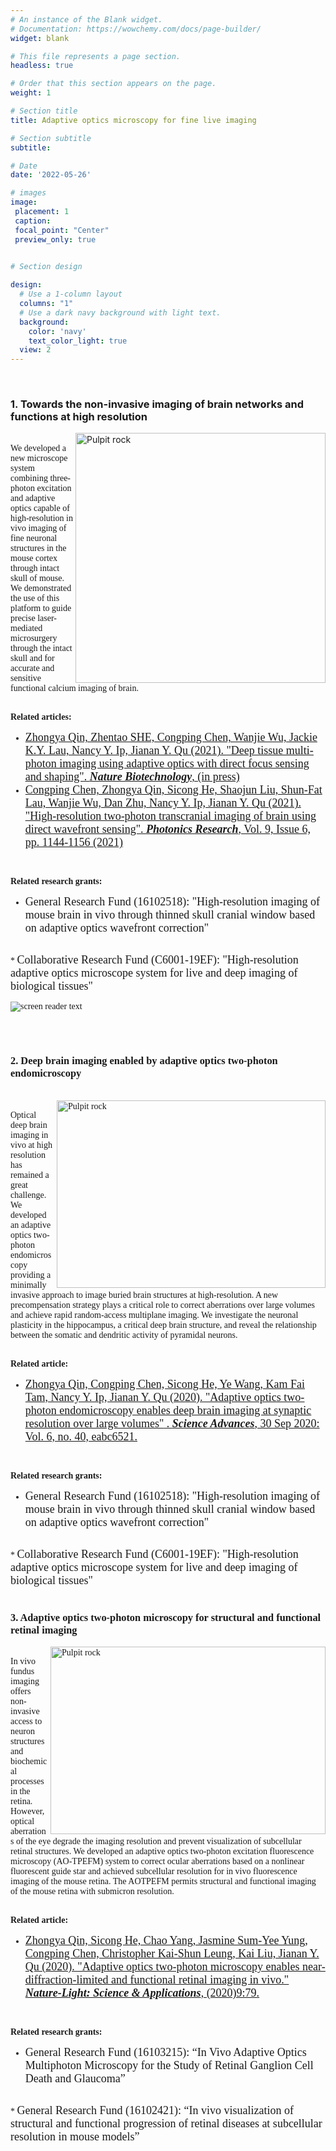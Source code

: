 ```yaml
---
# An instance of the Blank widget.
# Documentation: https://wowchemy.com/docs/page-builder/
widget: blank

# This file represents a page section.
headless: true

# Order that this section appears on the page.
weight: 1

# Section title
title: Adaptive optics microscopy for fine live imaging

# Section subtitle
subtitle:

# Date
date: '2022-05-26'

# images
image:
 placement: 1
 caption: 
 focal_point: "Center"
 preview_only: true
  

# Section design

design:
  # Use a 1-column layout
  columns: "1"
  # Use a dark navy background with light text.
  background:
    color: 'navy'
    text_color_light: true
  view: 2
---
```


<!--more-->

<br />


### **1. Towards the non-invasive imaging of brain networks and functions at high resolution**

<img align="right" src="/imagess/Adaptiveopticsmicroscopyforfineliveimaging/photo_2022-06-01_15-49-51.jpg" alt="Pulpit rock" width="400" height="400"/>

<br />
<font face=Times New Roman>
We developed a new microscope system combining three-photon excitation and adaptive optics capable of 
high-resolution in vivo imaging of fine neuronal structures in the mouse cortex through intact skull of
mouse. We demonstrated the use of this platform to guide precise laser-mediated microsurgery through the 
intact skull and for accurate and sensitive functional calcium imaging of brain.<br />


<br />


**Related articles:** 
<br />
 * <font size=4><a href="https://doi.org/10.1101/2021.08.04.455159">Zhongya Qin, Zhentao SHE, Congping Chen, Wanjie Wu, Jackie K.Y. Lau, Nancy Y. Ip, Jianan Y. Qu (2021).
 <u>"Deep tissue multi-photon imaging using adaptive optics with direct focus sensing and shaping"</u>. <i><b>Nature Biotechnology</i></b>, (in press) </a><br/></font>
 * <font size=4><a href="https://doi.org/10.1364/PRJ.420220"> Congping Chen, Zhongya Qin, Sicong He, Shaojun Liu, Shun-Fat Lau, Wanjie Wu, Dan Zhu, Nancy Y. Ip, Jianan Y. Qu (2021).
 <u>"High-resolution two-photon transcranial imaging of brain using direct wavefront sensing"</u>. <i><b>Photonics Research</i></b>, Vol. 9, Issue 6, pp. 1144-1156 (2021)</a></font>
<br />

**Related research grants:** 
<br />
* <font size=4>General Research Fund (16102518): "High-resolution imaging of mouse brain in vivo through thinned skull cranial window based on adaptive optics wavefront correction"</font>
<br />
* <font size=4>Collaborative Research Fund (C6001-19EF): "High-resolution adaptive optics microscope system for live and deep imaging of biological tissues"</font>
<br />


![screen reader text](Grin_lens.png "AO enhanced grin lens imaging in deep brain")



<br />
<br />


### **2. Deep brain imaging enabled by adaptive optics two-photon endomicroscopy**
<br />

<img align="right" src="/imagess/Adaptiveopticsmicroscopyforfineliveimaging/abc6521-f4.jpeg" alt="Pulpit rock" width="430" height="300"/>


<br />
<font face=Times New Roman>
Optical deep brain imaging in vivo at high resolution has remained a great challenge.
We developed an adaptive optics two-photon endomicroscopy providing a minimally invasive approach to image buried brain structures at high-resolution.
A new precompensation strategy plays a critical role to correct aberrations over large volumes and achieve rapid random-access multiplane imaging. We investigate the neuronal plasticity in the hippocampus, a critical deep brain structure, and reveal the relationship between the somatic and dendritic activity of pyramidal neurons.
</font>
<br />
<br />


**Related article:** 
<br />
 * <font size=4><a href="https://doi.org/10.1126/sciadv.abc6521"> Zhongya Qin, Congping Chen, Sicong He, Ye Wang, Kam Fai Tam, Nancy Y. Ip, Jianan Y. Qu (2020). 
<u>"Adaptive optics two-photon endomicroscopy enables deep brain imaging at synaptic resolution over large volumes"</u> . <i><b>Science Advances</i></b>, 30 Sep 2020: Vol. 6, no. 40, eabc6521.</a></font>
<br />

**Related research grants:** 
<br />
 * <font size=4>General Research Fund (16102518): "High-resolution imaging of mouse brain in vivo through thinned skull cranial window based on adaptive optics wavefront correction"</font>
<br />
 * <font size=4>Collaborative Research Fund (C6001-19EF): "High-resolution adaptive optics microscope system for live and deep imaging of biological tissues"</font>
<br />
<br />


### **3. Adaptive optics two-photon microscopy for structural and functional retinal imaging**



<img align="right" src="/imagess/Adaptiveopticsmicroscopyforfineliveimaging/sadasd.jpg" alt="Pulpit rock" width="440" height="300"/>

<br />
In vivo fundus imaging offers non-invasive access to neuron structures and biochemical processes in the retina. 
However, optical aberrations of the eye degrade the imaging resolution and prevent visualization of subcellular retinal structures. 
We developed an adaptive optics two-photon excitation fluorescence microscopy (AO-TPEFM) system to correct ocular aberrations based on 
a nonlinear fluorescent guide star and achieved subcellular resolution for in vivo fluorescence imaging of the mouse retina. 
The AOTPEFM permits structural and functional imaging of the mouse retina with submicron resolution. 

<br />
<br />

**Related article:**
<br />
 * <font size=4><a href="https://doi.org/10.1038/s41377-020-0317-9"> Zhongya Qin, Sicong He, Chao Yang, Jasmine Sum-Yee Yung, Congping Chen, Christopher Kai-Shun Leung, Kai Liu, Jianan Y. Qu (2020).
<u>"Adaptive optics two-photon microscopy enables near-diffraction-limited and functional retinal imaging in vivo."</u> <i><b>Nature-Light: Science & Applications</i></b>, (2020)9:79.</a></font>
<br />

**Related research grants:** 
<br />
 * <font size=4>General Research Fund (16103215): “In Vivo Adaptive Optics Multiphoton Microscopy for the Study of Retinal Ganglion Cell Death and Glaucoma”</font>
<br />
 * <font size=4>General Research Fund (16102421): “In vivo visualization of structural and functional progression of retinal diseases at subcellular resolution in mouse models”</font>
<br />
</font>
